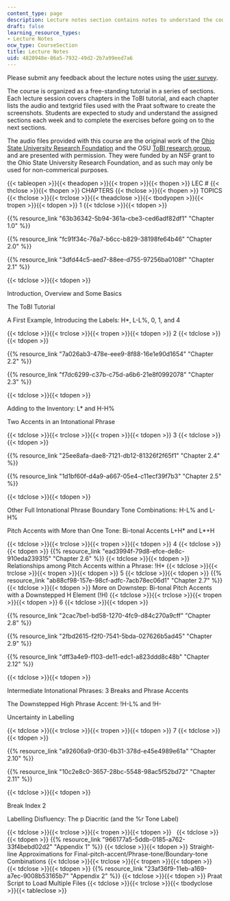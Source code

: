 ```yaml
---
content_type: page
description: Lecture notes section contains notes to understand the course better.
draft: false
learning_resource_types:
- Lecture Notes
ocw_type: CourseSection
title: Lecture Notes
uid: 4820948e-86a5-7932-49d2-2b7a99eed7a6
---
```

Please submit any feedback about the lecture notes using the [user survey](https://goo.gl/forms/CNZKqMjP760O2t9x1).

The course is organized as a free-standing tutorial in a series of sections. Each lecture session covers chapters in the ToBI tutorial, and each chapter lists the audio and textgrid files used with the Praat software to create the screenshots. Students are expected to study and understand the assigned sections each week and to complete the exercises before going on to the next sections.

The audio files provided with this course are the original work of the [Ohio State University Research Foundation](http://rf.osu.edu/) and the OSU [ToBI research group](https://www.ling.ohio-state.edu/research/phonetics/E_ToBI/), and are presented with permission. They were funded by an NSF grant to the Ohio State University Research Foundation, and as such may only be used for non-commerical purposes.

{{< tableopen >}}{{< theadopen >}}{{< tropen >}}{{< thopen >}}
LEC #
{{< thclose >}}{{< thopen >}}
CHAPTERS
{{< thclose >}}{{< thopen >}}
TOPICS
{{< thclose >}}{{< trclose >}}{{< theadclose >}}{{< tbodyopen >}}{{< tropen >}}{{< tdopen >}}
1
{{< tdclose >}}{{< tdopen >}}

{{% resource_link "63b36342-5b94-361a-cbe3-ced6adf82df1" "Chapter 1.0" %}}

{{% resource_link "fc91f34c-76a7-b6cc-b829-38198fe64b46" "Chapter 2.0" %}}

{{% resource_link "3dfd44c5-aed7-88ee-d755-97256ba0108f" "Chapter 2.1" %}}

{{< tdclose >}}{{< tdopen >}}

Introduction, Overview and Some Basics

The ToBI Tutorial

A First Example, Introducing the Labels: H\*, L-L%, 0, 1, and 4

{{< tdclose >}}{{< trclose >}}{{< tropen >}}{{< tdopen >}}
2
{{< tdclose >}}{{< tdopen >}}

{{% resource_link "7a026ab3-478e-eee9-8f88-16e1e90d1654" "Chapter 2.2" %}}

{{% resource_link "f7dc6299-c37b-c75d-a6b6-21e8f0992078" "Chapter 2.3" %}}

{{< tdclose >}}{{< tdopen >}}

Adding to the Inventory: L\* and H-H%

Two Accents in an Intonational Phrase

{{< tdclose >}}{{< trclose >}}{{< tropen >}}{{< tdopen >}}
3
{{< tdclose >}}{{< tdopen >}}

{{% resource_link "25ee8afa-dae8-7121-db12-81326f2f65f1" "Chapter 2.4" %}}

{{% resource_link "1d1bf60f-d4a9-a667-05e4-c11ecf39f7b3" "Chapter 2.5" %}}

{{< tdclose >}}{{< tdopen >}}

Other Full Intonational Phrase Boundary Tone Combinations: H-L% and L-H%

Pitch Accents with More than One Tone: Bi-tonal Accents L+H\* and L\*+H

{{< tdclose >}}{{< trclose >}}{{< tropen >}}{{< tdopen >}}
4
{{< tdclose >}}{{< tdopen >}}
{{% resource_link "ead3994f-79d8-efce-de8c-910eda239315" "Chapter 2.6" %}}
{{< tdclose >}}{{< tdopen >}}
Relationships among Pitch Accents within a Phrase: !H\*
{{< tdclose >}}{{< trclose >}}{{< tropen >}}{{< tdopen >}}
5
{{< tdclose >}}{{< tdopen >}}
{{% resource_link "ab88cf98-157e-98cf-adfc-7acb78ec06d1" "Chapter 2.7" %}}
{{< tdclose >}}{{< tdopen >}}
More on Downstep: Bi-tonal Pitch Accents with a Downstepped H Element (!H)
{{< tdclose >}}{{< trclose >}}{{< tropen >}}{{< tdopen >}}
6
{{< tdclose >}}{{< tdopen >}}

{{% resource_link "2cac7be1-bd58-1270-4fc9-d84c270a9cff" "Chapter 2.8" %}}

{{% resource_link "2fbd2615-f2f0-7541-5bda-027626b5ad45" "Chapter 2.9" %}}

{{% resource_link "dff3a4e9-f103-de11-edc1-a823ddd8c48b" "Chapter 2.12" %}}

{{< tdclose >}}{{< tdopen >}}

Intermediate Intonational Phrases: 3 Breaks and Phrase Accents

The Downstepped High Phrase Accent: !H-L% and !H-

Uncertainty in Labelling

{{< tdclose >}}{{< trclose >}}{{< tropen >}}{{< tdopen >}}
7
{{< tdclose >}}{{< tdopen >}}

{{% resource_link "a92606a9-0f30-6b31-378d-e45e4989e61a" "Chapter 2.10" %}}

{{% resource_link "10c2e8c0-3657-28bc-5548-98ac5f52bd72" "Chapter 2.11" %}}

{{< tdclose >}}{{< tdopen >}}

Break Index 2

Labelling Disfluency: The p Diacritic (and the %r Tone Label)

{{< tdclose >}}{{< trclose >}}{{< tropen >}}{{< tdopen >}}
 
{{< tdclose >}}{{< tdopen >}}
{{% resource_link "966177a5-5ddb-0185-a762-33f4bebd02d2" "Appendix 1" %}}
{{< tdclose >}}{{< tdopen >}}
Straight-line Approximations for Final-pitch-accent/Phrase-tone/Boundary-tone Combinations
{{< tdclose >}}{{< trclose >}}{{< tropen >}}{{< tdopen >}}
 
{{< tdclose >}}{{< tdopen >}}
{{% resource_link "23af36f9-11eb-a169-a7ec-9008b53165b7" "Appendix 2" %}}
{{< tdclose >}}{{< tdopen >}}
Praat Script to Load Multiple Files
{{< tdclose >}}{{< trclose >}}{{< tbodyclose >}}{{< tableclose >}}